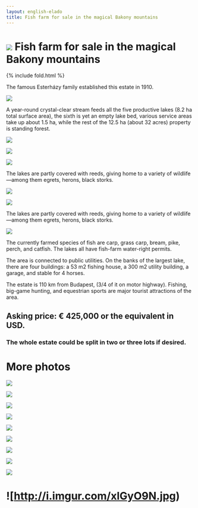 ```yaml
---
layout: english-elado
title: Fish farm for sale in the magical Bakony mountains
---
```


# ![](http://i.imgur.com/CZ8Wz2E.jpg) Fish farm for sale in the magical Bakony mountains

{% include fold.html %}

The famous Esterházy family established this estate in 1910.

![](http://i.imgur.com/0rQnSHP.jpg)

A year-round crystal-clear stream feeds all the five productive lakes
(8.2 ha total surface area), the sixth is yet an empty lake bed, various service areas take up about
1.5 ha, while the rest of the 12.5 ha (about 32 acres) property is standing forest.

![](http://i.imgur.com/Yh6t092.jpg)

![](http://i.imgur.com/0MgeadY.jpg)

![](http://i.imgur.com/QUdwkaL.jpg)

The lakes are partly covered with reeds, giving home to a variety of wildlife—among them egrets, herons, black storks.

![](http://i.imgur.com/FKyfbq4.jpg)

![](http://i.imgur.com/ULYpwav.jpg)

The lakes are partly covered with reeds, giving home to a variety of wildlife—among them egrets, herons, black storks.

![](http://i.imgur.com/gdqM9UF.jpg)

The currently farmed species of fish are carp, grass carp, bream, pike, perch, and catfish. The lakes all have fish-farm water-right permits.

The area is connected to public utilities. On the banks of the largest lake, there are four
buildings: a 53 m2 fishing house, a 300 m2 utility building, a garage, and stable for 4 horses.

The estate is 110 km from Budapest, (3/4 of it on motor highway). Fishing, big-game hunting,
and equestrian sports are major tourist attractions of the area.

## Asking price: € 425,000 or the equivalent in USD.

### The whole estate could be split in two or three lots if desired.

# More photos

![](http://i.imgur.com/YA5XSKP.jpg)

![](http://i.imgur.com/1ZyahiL.jpg)

![](http://i.imgur.com/keoUWCu.jpg)

![](http://i.imgur.com/mpMXuai.jpg)

![](http://i.imgur.com/eav1cjw.jpg)

![](http://i.imgur.com/RA4Beiz.jpg)

![](http://i.imgur.com/R7Zi8Nr.jpg)

![](http://i.imgur.com/gw4cy18.jpg)

![](http://i.imgur.com/1IfQJv3.jpg)

# ![http://i.imgur.com/xlGyO9N.jpg)
